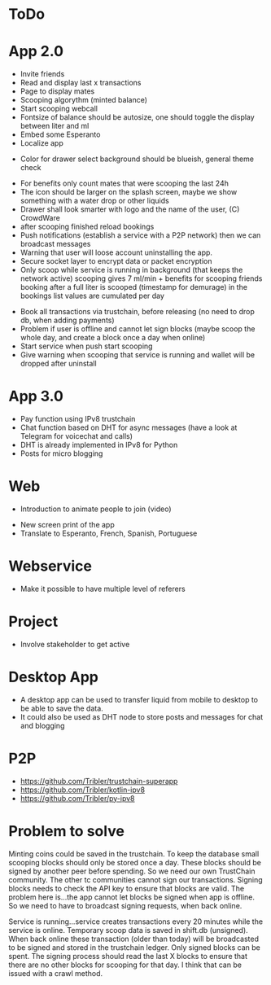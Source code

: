 # ToDo

# App 2.0
+ Invite friends
+ Read and display last x transactions
+ Page to display mates
+ Scooping algorythm (minted balance)
+ Start scooping webcall
+ Fontsize of balance should be autosize, one should toggle the display between liter and ml
+ Embed some Esperanto
+ Localize app
- Color for drawer select background should be blueish, general theme check
+ For benefits only count mates that were scooping the last 24h
+ The icon should be larger on the splash screen, maybe we show something with a water drop or other liquids
+ Drawer shall look smarter with logo and the name of the user, (C) CrowdWare
+ after scooping finished reload bookings
+ Push notifications (establish a service with a P2P network) then we can broadcast messages
+ Warning that user will loose account uninstalling the app.
+ Secure socket layer to encrypt data or packet encryption 
+ Only scoop while service is running in background (that keeps the network active)
    scooping gives 7 ml/min + benefits for scooping friends
    booking after a full liter is scooped (timestamp for demurage)
    in the bookings list values are cumulated per day 
- Book all transactions via trustchain, before releasing (no need to drop db, when adding payments)
- Problem if user is offline and cannot let sign blocks (maybe scoop the whole day, and create a block once a day when online)
- Start service when push start scooping
- Give warning when scooping that service is running and wallet will be dropped after uninstall

# App 3.0
- Pay function using IPv8 trustchain
- Chat function based on DHT for async messages (have a look at Telegram for voicechat and calls) 
- DHT is already implemented in IPv8 for Python 
- Posts for micro blogging
  

# Web
- Introduction to animate people to join (video)
+ New screen print of the app
+ Translate to Esperanto, French, Spanish, Portuguese

# Webservice
+ Make it possible to have multiple level of referers

# Project
+ Involve stakeholder to get active

# Desktop App
- A desktop app can be used to transfer liquid from mobile to desktop to be able to save the data.
- It could also be used as DHT node to store posts and messages for chat and blogging





# P2P
- https://github.com/Tribler/trustchain-superapp
- https://github.com/Tribler/kotlin-ipv8
- https://github.com/Tribler/py-ipv8



# Problem to solve
Minting coins could be saved in the trustchain. To keep the database small scooping blocks should only be stored once a day.
These blocks should be signed by another peer before spending. So we need our own TrustChain community. The other tc communities cannot sign our transactions. Signing blocks needs to check the API key to ensure that blocks are valid.
The problem here is...the app cannot let blocks be signed when app is offline.
So we need to have to broadcast signing requests, when back online.

Service is running...service creates transactions every 20 minutes while the service is online.
Temporary scoop data is saved in shift.db (unsigned).
When back online these transaction (older than today) will be broadcasted to be signed and stored in the trustchain ledger.
Only signed blocks can be spent.
The signing process should read the last X blocks to ensure that there are no other blocks for scooping for that day.
I think that can be issued with a crawl method.